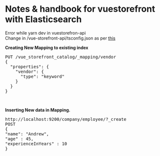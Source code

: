 # Notes & handbook for vuestorefront with Elasticsearch
Error while yarn dev in vuestorefron-api <br/>
Change in /vue-storefront-api/tsconfig.json as per <a href="https://github.com/firebase/firebase-tools/issues/749#issuecomment-429598030">this</a> <br/>

<b>Creating New Mapping to existing index</b><br/>
<pre>PUT /vue_storefront_catalog/_mapping/vendor
{
  "properties": {
    "vendor": {
      "type": "keyword"
    }
  }
}</pre><br/>

<b>Inserting New data in Mapping.</b><br/>
<pre>http://localhost:9200/company/employee/?_create
POST
{
"name": "Andrew",
"age" : 45,
"experienceInYears" : 10
}</pre><br/>
